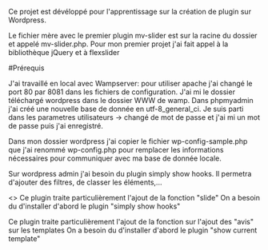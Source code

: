 Ce projet est dévéloppé pour l'apprentissage sur la création de plugin sur Wordpress.

Le fichier mère avec le premier plugin mv-slider est sur la racine du dossier et appelé mv-slider.php. Pour mon premier projet j'ai fait appel à la bibliothèque jQuery et à flexslider

#Prérequis

J'ai travaillé en local avec Wampserver: pour utiliser apache j'ai changé le port 80 par 8081 dans les fichiers de configuration. J'ai mi le dossier téléchargé wordpress dans le dossier WWW de wamp. Dans phpmyadmin j'ai créé une nouvelle base de donnée en utf-8_general_ci. Je suis parti dans les parametres utilisateurs -> changé de mot de passe et j'ai mi un mot de passe puis j'ai enregistré.

Dans mon dossier wordpress j'ai copier le fichier wp-config-sample.php que j'ai renommé wp-config.php pour remplacer les informations nécessaires pour communiquer avec ma base de donnée locale.

Sur wordpress admin j'ai besoin du plugin simply show hooks. Il permetra d'ajouter des filtres, de classer les éléments,...

<<VM Slider>>
Ce plugin traite particulièrement l'ajout de la fonction "slide"
On a besoin du d'installer d'abord le plugin "simply show hooks"

<VM Testimonials>
Ce plugin traite particulièrement l'ajout de la fonction sur l'ajout des "avis" sur les templates
On a besoin du d'installer d'abord le plugin "show current template"
